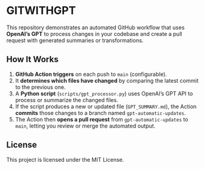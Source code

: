 # GITWITHGPT
This repository demonstrates an automated GitHub workflow that uses **OpenAI’s GPT** to process changes in your codebase and create a pull request with generated summaries or transformations.

## How It Works

1. **GitHub Action triggers** on each push to `main` (configurable).
2. It **determines which files have changed** by comparing the latest commit to the previous one.
3. A **Python script** (`scripts/gpt_processor.py`) uses OpenAI’s GPT API to process or summarize the changed files.
4. If the script produces a new or updated file (`GPT_SUMMARY.md`), the Action **commits** those changes to a branch named `gpt-automatic-updates`.
5. The Action then **opens a pull request** from `gpt-automatic-updates` to `main`, letting you review or merge the automated output.

## License

This project is licensed under the MIT License.

